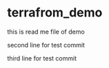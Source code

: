 # terrafrom_demo

this is read me file of demo


second line for test commit


third line for test commit